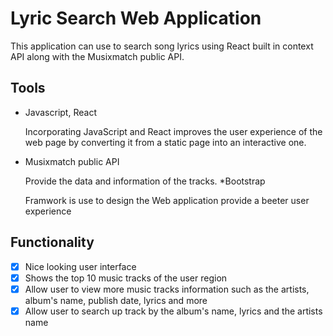 # Lyric Search Web Application

This application can use to search song lyrics using React built in context API along with the Musixmatch public API.

## Tools
* Javascript, React
  
  Incorporating JavaScript and React improves the user experience of the web page by converting it from a static page into an interactive one. 
* Musixmatch public API
  
  Provide the data and information of the tracks.
*Bootstrap

  Framwork is use to design the Web application provide a beeter user experience
  
## Functionality 
- [x] Nice looking user interface
- [x] Shows the top 10 music tracks of the user region 
- [x] Allow user to view more music tracks information such as the artists, album's name, publish date, lyrics and more
- [x] Allow user to search up track by the album's name, lyrics and the artists name
